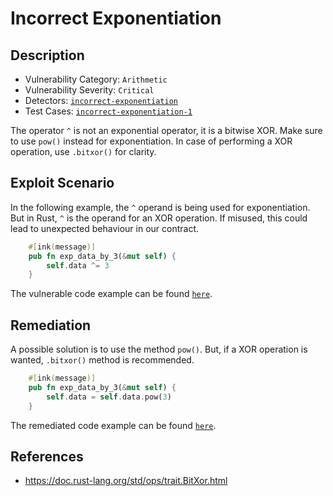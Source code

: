 # Incorrect Exponentiation

## Description

- Vulnerability Category: `Arithmetic`
- Vulnerability Severity: `Critical`
- Detectors: [`incorrect-exponentiation`](https://github.com/CoinFabrik/scout/tree/main/detectors/incorrect-exponentiation)
- Test Cases: [`incorrect-exponentiation-1`](https://github.com/CoinFabrik/scout/tree/main/test-cases/incorrect-exponentiation/incorrect-exponentiation-1)


The operator `^` is not an exponential operator, it is a bitwise XOR. Make sure to use `pow()` instead for exponentiation. In case of performing a XOR operation, use `.bitxor()` for clarity.

## Exploit Scenario

In the following example, the `^` operand is being used for exponentiation. But in Rust, `^` is the operand for an XOR operation. If misused,
this could lead to unexpected behaviour in our contract.

```rust
    #[ink(message)]
    pub fn exp_data_by_3(&mut self) {
        self.data ^= 3
    }
```

The vulnerable code example can be found [`here`](https://github.com/CoinFabrik/scout/tree/main/test-cases/incorrect-exponentiation/incorrect-exponentiation-1/vulnerable-example).

## Remediation

A possible solution is to use the method `pow()`. But, if a XOR operation is wanted, `.bitxor()` method is recommended.

```rust
    #[ink(message)]
    pub fn exp_data_by_3(&mut self) {
        self.data = self.data.pow(3)
    }
```

The remediated code example can be found [`here`](https://github.com/CoinFabrik/scout/tree/main/test-cases/incorrect-exponentiation/incorrect-exponentiation-1/remediated-example).

## References

- https://doc.rust-lang.org/std/ops/trait.BitXor.html

